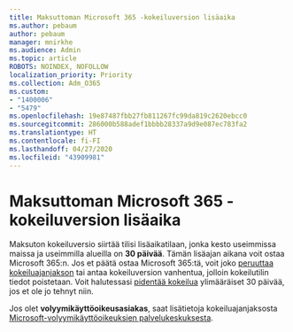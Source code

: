 ```yaml
---
title: Maksuttoman Microsoft 365 -kokeiluversion lisäaika
ms.author: pebaum
author: pebaum
manager: mnirkhe
ms.audience: Admin
ms.topic: article
ROBOTS: NOINDEX, NOFOLLOW
localization_priority: Priority
ms.collection: Adm_O365
ms.custom:
- "1400006"
- "5479"
ms.openlocfilehash: 19e87487fbb27fb811267fc99da819c2620ebcc0
ms.sourcegitcommit: 286000b588adef1bbbb28337a9d9e087ec783fa2
ms.translationtype: HT
ms.contentlocale: fi-FI
ms.lasthandoff: 04/27/2020
ms.locfileid: "43909981"
---
```

# <a name="grace-period-for-microsoft-365-free-trial"></a>Maksuttoman Microsoft 365 -kokeiluversion lisäaika

Maksuton kokeiluversio siirtää tilisi lisäaikatilaan, jonka kesto useimmissa maissa ja useimmilla alueilla on **30 päivää**. Tämän lisäajan aikana voit ostaa Microsoft 365:n. Jos et päätä ostaa Microsoft 365:tä, voit joko [peruuttaa kokeiluajanjakson](https://docs.microsoft.com/microsoft-365/commerce/subscriptions/cancel-your-subscription?view=o365-worldwide) tai antaa kokeiluversion vanhentua, jolloin kokeilutilin tiedot poistetaan. Voit halutessasi [pidentää kokeilua](https://docs.microsoft.com/microsoft-365/commerce/extend-your-trial) ylimääräiset 30 päivää, jos et ole jo tehnyt niin.

Jos olet **volyymikäyttöoikeusasiakas**, saat lisätietoja kokeiluajanjaksosta [Microsoft-volyymikäyttöoikeuksien palvelukeskuksesta](https://support.microsoft.com/help/4471406/how-to-contact-the-microsoft-volume-licensing-service-center).

